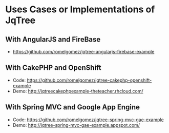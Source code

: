 # Uses Cases or Implementations of JqTree

## With AngularJS and FireBase 
- https://github.com/romelgomez/jqtree-angularjs-firebase-example

## With CakePHP and OpenShift
- Code: https://github.com/romelgomez/jqtree-cakephp-openshift-example
- Demo: http://jqtreecakephpexample-theteacher.rhcloud.com/

## With Spring MVC and Google App Engine 
- Code: https://github.com/romelgomez/jqtree-spring-mvc-gae-example
- Demo: http://jqtree-spring-mvc-gae-example.appspot.com/